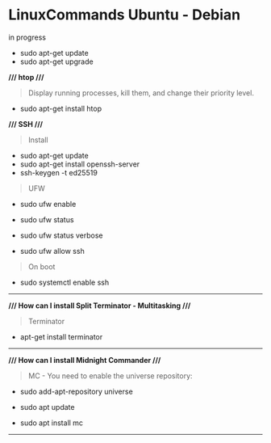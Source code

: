 # LinuxCommands Ubuntu - Debian
in progress


- sudo apt-get update
- sudo apt-get upgrade

**/// htop ///**

> Display running processes, kill them, and change their priority level. 

- sudo apt-get install htop

**/// SSH ///**

> Install

- sudo apt-get update
- sudo apt-get install openssh-server
- ssh-keygen -t ed25519

> UFW

- sudo ufw enable
- sudo ufw status
- sudo ufw status verbose

- sudo ufw allow ssh

> On boot

- sudo systemctl enable ssh

-----------------------------------------------------------

**/// How can I install Split Terminator - Multitasking ///**

> Terminator

- apt-get install terminator

-----------------------------------------------------------


**/// How can I install Midnight Commander  ///**

> MC - You need to enable the universe repository:

- sudo add-apt-repository universe

- sudo apt update

- sudo apt install mc

-----------------------------------------------------------
